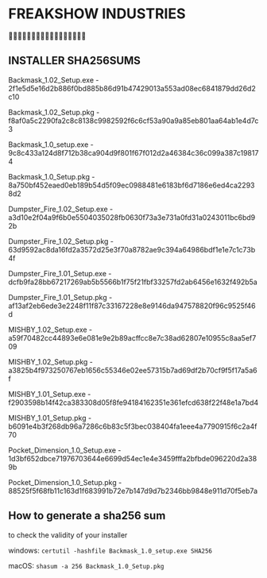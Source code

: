 # FREAKSHOW INDUSTRIES
👻👻👻👻👻👻👻👻👻👻👻👻👻👻👻👻👻
## INSTALLER SHA256SUMS
Backmask_1.02_Setup.exe - 2f1e5d5e16d2b886f0bd885b86d91b47429013a553ad08ec6841879dd26d2c10

Backmask_1.02_Setup.pkg - f8af0a5c2290fa2c8c8138c9982592f6c6cf53a90a9a85eb801aa64ab1e4d7c3

Backmask_1.0_setup.exe - 9c8c433a124d8f712b38ca904d9f801f67f012d2a46384c36c099a387c198174

Backmask_1.0_Setup.pkg - 8a750bf452eaed0eb189b54d5f09ec0988481e6183bf6d7186e6ed4ca22938d2

Dumpster_Fire_1.02_Setup.exe - a3d10e2f04a9f6b0e5504035028fb0630f73a3e731a0fd31a0243011bc6bd92b

Dumpster_Fire_1.02_Setup.pkg - 63d9592ac8da16fd2a3572d25e3f70a8782ae9c394a64986bdf1e1e7c1c73b4f

Dumpster_Fire_1.01_Setup.exe - dcfb9fa28bb67217269ab5b5566b1f75f21fbf33257fd2ab6456e1632f492b5a

Dumpster_Fire_1.01_Setup.pkg - af13af2eb6ede3e2248f11f87c33167228e8e9146da947578820f96c9525f46d

MISHBY_1.02_Setup.exe - a59f70482cc44893e6e081e9e2b89acffcc8e7c38ad62807e10955c8aa5ef709

MISHBY_1.02_Setup.pkg - a3825b4f973250767eb1656c55346e02ee57315b7ad69df2b70cf9f5f17a5a6f

MISHBY_1.01_Setup.exe - f2903598b14f42ca383308d05f8fe94184162351e361efcd638f22f48e1a7bd4

MISHBY_1.01_Setup.pkg - b6091e4b3f268db96a7286c6b83c5f3bec038404fa1eee4a7790915f6c2a4f70

Pocket_Dimension_1.0_Setup.exe - 1d3bf652dbce71976703644e6699d54ec1e4e3459fffa2bfbde096220d2a389b

Pocket_Dimension_1.0_Setup.pkg - 88525f5f68fb11c163d1f683991b72e7b147d9d7b2346bb9848e911d70f5eb7a


## How to generate a sha256 sum
to check the validity of your installer

windows: `certutil -hashfile Backmask_1.0_setup.exe SHA256`

macOS: `shasum -a 256 Backmask_1.0_Setup.pkg`
